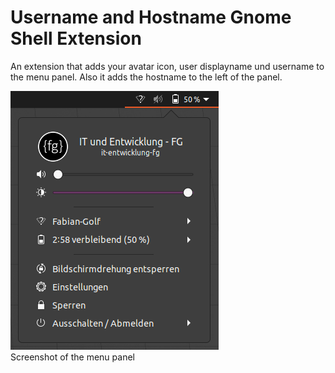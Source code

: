 # Username and Hostname Gnome Shell Extension
An extension that adds your avatar icon, user displayname und username to the menu panel.
Also it adds the hostname to the left of the panel.

![screenshot of menu](./screenshot-of-menu.png)\
Screenshot of the menu panel